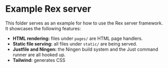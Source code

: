 # Example Rex server

This folder serves as an example for how to use the Rex server framework. It
showcases the following features:

- **HTML rendering:** files under `pages/` are HTML page handlers.
- **Static file serving:** all files under `static/` are being served.
- **Justfile and Ningen:** the Ningen build system and the Just command runner
  are all hooked up.
- **Tailwind:** generates CSS
